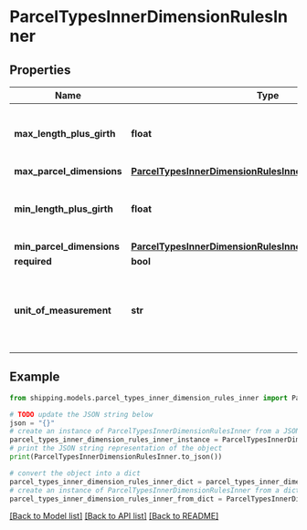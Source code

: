 # ParcelTypesInnerDimensionRulesInner


## Properties

Name | Type | Description | Notes
------------ | ------------- | ------------- | -------------
**max_length_plus_girth** | **float** | This measures the parcel&#39;s maximum length and determine parcel’s girth. | [optional] 
**max_parcel_dimensions** | [**ParcelTypesInnerDimensionRulesInnerMaxParcelDimensions**](ParcelTypesInnerDimensionRulesInnerMaxParcelDimensions.md) |  | [optional] 
**min_length_plus_girth** | **float** | This measures the parcel&#39;s minimum length and determine parcel’s girth. | [optional] 
**min_parcel_dimensions** | [**ParcelTypesInnerDimensionRulesInnerMinParcelDimensions**](ParcelTypesInnerDimensionRulesInnerMinParcelDimensions.md) |  | [optional] 
**required** | **bool** |  | [optional] 
**unit_of_measurement** | **str** | UnitofMesurement is a standard for measuring the physical quantities of specified dimension parameters. | [optional] 

## Example

```python
from shipping.models.parcel_types_inner_dimension_rules_inner import ParcelTypesInnerDimensionRulesInner

# TODO update the JSON string below
json = "{}"
# create an instance of ParcelTypesInnerDimensionRulesInner from a JSON string
parcel_types_inner_dimension_rules_inner_instance = ParcelTypesInnerDimensionRulesInner.from_json(json)
# print the JSON string representation of the object
print(ParcelTypesInnerDimensionRulesInner.to_json())

# convert the object into a dict
parcel_types_inner_dimension_rules_inner_dict = parcel_types_inner_dimension_rules_inner_instance.to_dict()
# create an instance of ParcelTypesInnerDimensionRulesInner from a dict
parcel_types_inner_dimension_rules_inner_from_dict = ParcelTypesInnerDimensionRulesInner.from_dict(parcel_types_inner_dimension_rules_inner_dict)
```
[[Back to Model list]](../README.md#documentation-for-models) [[Back to API list]](../README.md#documentation-for-api-endpoints) [[Back to README]](../README.md)


